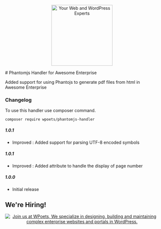 <p align="center">
	<a href="https://www.wpoets.com/" target="_blank"><img width="200"src="https://www.wpoets.com/wp-content/uploads/2018/05/WPoets-logo-1.svg" alt='Your Web and WordPress Experts'></a>
</p>
# Phantomjs Handler for Awesome Enterprise

Added support for using Phantojs to generate pdf files from html in Awesome Enterprise


### Changelog  

To use this handler use composer command.

```composer require wpoets/phantomjs-handler```
##### 1.0.1
* Improved : Added support for parsing UTF-8 encoded symbols

##### 1.0.1
* Improved : Added attribute to handle the display of page number

  
##### 1.0.0  
* Initial release

## We're Hiring!

<p align="center">
<a href="https://www.wpoets.com/careers/"><img src="https://www.wpoets.com/wp-content/uploads/2020/11/work-with-us_1776x312.png" alt="Join us at WPoets, We specialize in designing, building and maintaining complex enterprise websites and portals in WordPress."></a>
</p>

